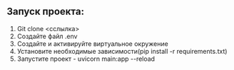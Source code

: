 ## Запуск проекта:

1. Git clone <сслылка>
2. Создайте файл .env
3. Создайте и активируйте виртуальное окружение
4. Установите необходимые зависимости(pip install -r requirements.txt)
5. Запустите проект - uvicorn main:app --reload

